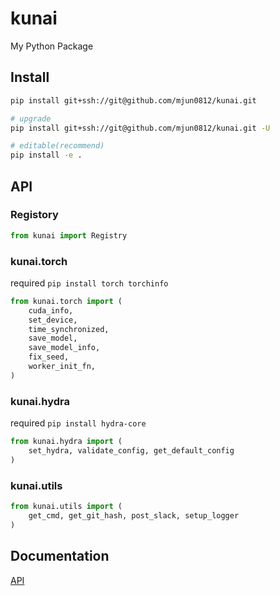 # kunai

My Python Package

## Install

```bash
pip install git+ssh://git@github.com/mjun0812/kunai.git

# upgrade
pip install git+ssh://git@github.com/mjun0812/kunai.git -U

# editable(recommend)
pip install -e .
```

## API

### Registory

```python
from kunai import Registry
```

### kunai.torch

required `pip install torch torchinfo`

```python
from kunai.torch import (
    cuda_info,
    set_device,
    time_synchronized,
    save_model,
    save_model_info,
    fix_seed,
    worker_init_fn,
)
```

### kunai.hydra

required `pip install hydra-core`

```python
from kunai.hydra import (
    set_hydra, validate_config, get_default_config
)
```

### kunai.utils

```python
from kunai.utils import (
    get_cmd, get_git_hash, post_slack, setup_logger
)
```

## Documentation

[API](./docs/doc.md)

